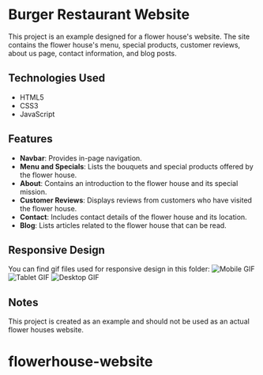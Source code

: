 # Burger Restaurant Website

This project is an example designed for a flower house's website. The site contains the flower house's menu, special products, customer reviews, about us page, contact information, and blog posts.

## Technologies Used

- HTML5
- CSS3
- JavaScript

## Features

- **Navbar**: Provides in-page navigation.
- **Menu and Specials**: Lists the bouquets and special products offered by the flower house.
- **About**: Contains an introduction to the flower house and its special mission.
- **Customer Reviews**: Displays reviews from customers who have visited the flower house.
- **Contact**: Includes contact details of the flower house and its location.
- **Blog**: Lists articles related to the flower house that can be read.

## Responsive Design

You can find gif files used for responsive design in this folder:
![Mobile GIF](./responsive-rewiev/mobile.gif)
![Tablet GIF](./responsive-rewiev/tablet.gif)
![Desktop GIF](./responsive-rewiev/desktop.gif)

## Notes

This project is created as an example and should not be used as an actual flower houses website.
# flowerhouse-website
